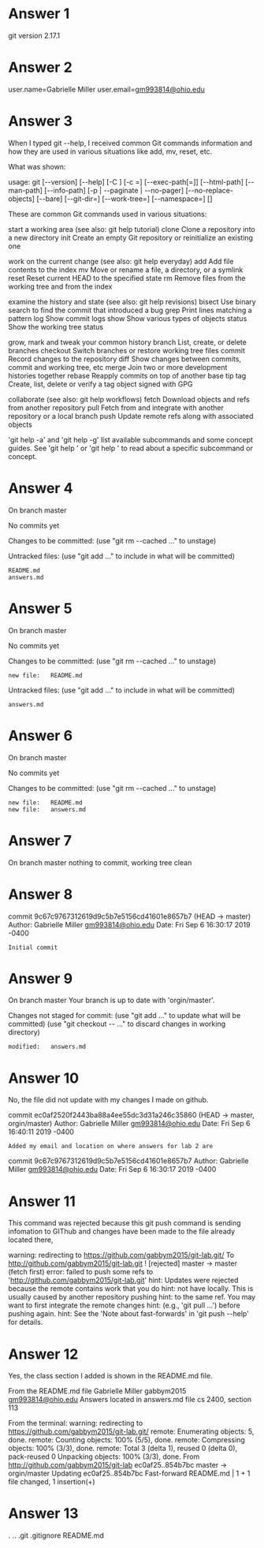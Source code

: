 # Answer 1
git version 2.17.1

# Answer 2
user.name=Gabrielle Miller
user.email=gm993814@ohio.edu

# Answer 3
When I typed git --help, I received common Git commands information and how they are used in various situations like add, mv, reset, etc.

What was shown:

usage: git [--version] [--help] [-C <path>] [-c <name>=<value>]
           [--exec-path[=<path>]] [--html-path] [--man-path] [--info-path]
           [-p | --paginate | --no-pager] [--no-replace-objects] [--bare]
           [--git-dir=<path>] [--work-tree=<path>] [--namespace=<name>]
           <command> [<args>]

These are common Git commands used in various situations:

start a working area (see also: git help tutorial)
   clone      Clone a repository into a new directory
   init       Create an empty Git repository or reinitialize an existing one

work on the current change (see also: git help everyday)
   add        Add file contents to the index
   mv         Move or rename a file, a directory, or a symlink
   reset      Reset current HEAD to the specified state
   rm         Remove files from the working tree and from the index

examine the history and state (see also: git help revisions)
   bisect     Use binary search to find the commit that introduced a bug
   grep       Print lines matching a pattern
   log        Show commit logs
   show       Show various types of objects
   status     Show the working tree status

grow, mark and tweak your common history
   branch     List, create, or delete branches
   checkout   Switch branches or restore working tree files
   commit     Record changes to the repository
   diff       Show changes between commits, commit and working tree, etc
   merge      Join two or more development histories together
   rebase     Reapply commits on top of another base tip
   tag        Create, list, delete or verify a tag object signed with GPG

collaborate (see also: git help workflows)
   fetch      Download objects and refs from another repository
   pull       Fetch from and integrate with another repository or a local branch
   push       Update remote refs along with associated objects

'git help -a' and 'git help -g' list available subcommands and some
concept guides. See 'git help <command>' or 'git help <concept>'
to read about a specific subcommand or concept.

# Answer 4
On branch master

No commits yet

Changes to be committed:
  (use "git rm --cached <file>..." to unstage)

Untracked files:
  (use "git add <file>..." to include in what will be committed)

	README.md
	answers.md


# Answer 5
On branch master

No commits yet

Changes to be committed:
  (use "git rm --cached <file>..." to unstage)

	new file:   README.md

Untracked files:
  (use "git add <file>..." to include in what will be committed)

	answers.md

# Answer 6 
On branch master

No commits yet

Changes to be committed:
  (use "git rm --cached <file>..." to unstage)

	new file:   README.md
	new file:   answers.md

# Answer 7
On branch master
nothing to commit, working tree clean

# Answer 8 
commit 9c67c9767312619d9c5b7e5156cd41601e8657b7 (HEAD -> master)
Author: Gabrielle Miller <gm993814@ohio.edu>
Date:   Fri Sep 6 16:30:17 2019 -0400

    Initial commit

# Answer 9
On branch master
Your branch is up to date with 'orgin/master'.

Changes not staged for commit:
  (use "git add <file>..." to update what will be committed)
  (use "git checkout -- <file>..." to discard changes in working directory)

	modified:   answers.md

# Answer 10
No, the file did not update with my changes I made on github. 

commit ec0af2520f2443ba88a4ee55dc3d31a246c35860 (HEAD -> master, orgin/master)
Author: Gabrielle Miller <gm993814@ohio.edu>
Date:   Fri Sep 6 16:40:11 2019 -0400

    Added my email and location on where answers for lab 2 are

commit 9c67c9767312619d9c5b7e5156cd41601e8657b7
Author: Gabrielle Miller <gm993814@ohio.edu>
Date:   Fri Sep 6 16:30:17 2019 -0400

# Answer 11
This command was rejected because this git push command is sending infomation to GIThub and changes have been made to the file already located there,

warning: redirecting to https://github.com/gabbym2015/git-lab.git/
To http://github.com/gabbym2015/git-lab.git
 ! [rejected]        master -> master (fetch first)
error: failed to push some refs to 'http://github.com/gabbym2015/git-lab.git'
hint: Updates were rejected because the remote contains work that you do
hint: not have locally. This is usually caused by another repository pushing
hint: to the same ref. You may want to first integrate the remote changes
hint: (e.g., 'git pull ...') before pushing again.
hint: See the 'Note about fast-forwards' in 'git push --help' for details.

# Answer 12
Yes, the class section I added is shown in the README.md file. 

From the README.md file
Gabrielle Miller
gabbym2015
gm993814@ohio.edu
Answers located in answers.md file
cs 2400, section 113


From the terminal:
warning: redirecting to https://github.com/gabbym2015/git-lab.git/
remote: Enumerating objects: 5, done.
remote: Counting objects: 100% (5/5), done.
remote: Compressing objects: 100% (3/3), done.
remote: Total 3 (delta 1), reused 0 (delta 0), pack-reused 0
Unpacking objects: 100% (3/3), done.
From http://github.com/gabbym2015/git-lab
   ec0af25..854b7bc  master     -> orgin/master
Updating ec0af25..854b7bc
Fast-forward
 README.md | 1 +
 1 file changed, 1 insertion(+)

# Answer 13
.  ..  .git  .gitignore  README.md
